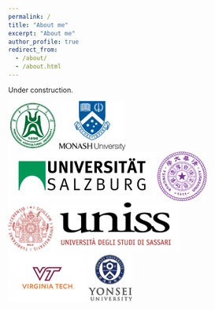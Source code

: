 ```yaml
---
permalink: /
title: "About me"
excerpt: "About me"
author_profile: true
redirect_from: 
  - /about/
  - /about.html
---
```



Under construction. 

<div class="logo">
<a href=""><img src="/images/logo/HZAU.jpg" style="height: 100px;"></a>
<a href=""><img src="/images/logo/monash.png" style="height: 100px;"></a>
<a href=""><img src="/images/logo/Salzburg.png" style="height: 100px;"></a>
<a href=""><img src="/images/logo/Tsinghua.png" style="height: 100px;"></a>
<a href=""><img src="/images/logo/uniss.png" style="height: 100px;"></a>
<a href=""><img src="/images/logo/vt.jpg" style="height: 100px;"></a>
<a href=""><img src="/images/logo/yonsei.jpg" style="height: 100px;"></a>
</div>

<!-- Xingbo Dong obtained his Ph.D. degree in CS from Monash University and B.S. degree in Biotechnology from Huazhong Agriculture University (HZAU), China in 2014. He once was a molecular biology PhD student in Viginia Tech, USA, but withdraw later. 

He served as a visiting scholar under Marie Sklodowska-Curie Actions through the project entitled Computer Vision Enabled Multimedia Forensics and People Identication.


 -->
